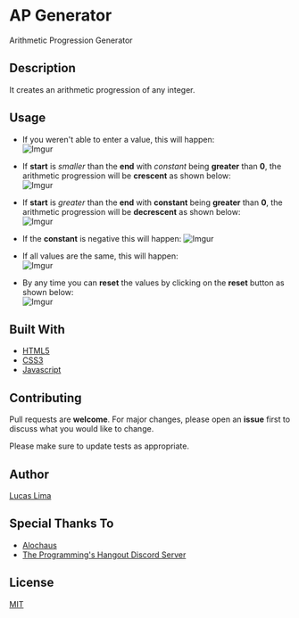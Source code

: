 # AP Generator

 Arithmetic Progression Generator

## Description

It creates an arithmetic progression of any integer.

## Usage

- If you weren't able to enter a value, this will happen:  
![Imgur](https://i.imgur.com/pmgLqeB.gifv)

- If **start** is *smaller* than the **end** with *constant* being **greater** than **0**, the arithmetic progression will be **crescent** as shown below:  
![Imgur](https://i.imgur.com/AO6Q3As.gifv)

- If **start** is *greater* than the **end** with **constant** being **greater** than **0**, the arithmetic progression will be **decrescent** as shown below:  
![Imgur](https://i.imgur.com/uixtZRA.gifv)

- If the **constant** is negative this will happen:
![Imgur](https://i.imgur.com/uq41Vwl.gifv)

- If all values are the same, this will happen:  
![Imgur](https://i.imgur.com/uq41Vwl.gifv)

- By any time you can **reset** the values by clicking on the **reset** button as shown below:  
![Imgur](https://i.imgur.com/Sahi5TL.gifv)

## Built With

- [HTML5](https://www.w3schools.com/html/html_intro.asp)
- [CSS3](https://www.w3schools.com/css/css_intro.asp)
- [Javascript](https://www.javascript.com/)

## Contributing

Pull requests are **welcome**. For major changes, please open an **issue** first to discuss what you would like to change.

Please make sure to update tests as appropriate.

## Author

[Lucas Lima](https://github.com/blyatmobilebr)

## Special Thanks To

- [Alochaus](https://github.com/alochaus)
- [The Programming's Hangout Discord Server](https://discord.gg/programming)

## License

[MIT](https://choosealicense.com/licenses/mit/)
